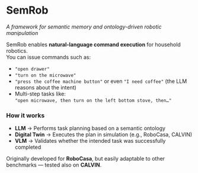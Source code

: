 # SemRob
*A framework for semantic memory and ontology-driven robotic manipulation*

SemRob enables **natural-language command execution** for household robotics.  
You can issue commands such as:

- `"open drawer"`
- `"turn on the microwave"`
- `"press the coffee machine button"` or even `"I need coffee"` (the LLM reasons about the intent)
- Multi-step tasks like:  
  `"open microwave, then turn on the left bottom stove, then…"`

### How it works
- **LLM** → Performs task planning based on a semantic ontology  
- **Digital Twin** → Executes the plan in simulation (e.g., RoboCasa, CALVIN)  
- **VLM** → Validates whether the intended task was successfully completed  

Originally developed for **RoboCasa**, but easily adaptable to other benchmarks — tested also on **CALVIN**.

